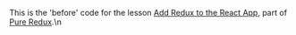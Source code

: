 This is the 'before' code for the lesson [Add Redux to the React App](https://daveceddia.podia.com/courses/pure-redux/53990-the-basics/152878-add-redux-to-the-react-app), part of [Pure Redux](https://daveceddia.com/pure-redux/).\n
